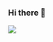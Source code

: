 ### Hi there 👋

<img src="https://capsule-render.vercel.app/api?type=venom&color=purple&height=300&section=header&text=Hello%20World!&fontSize=90" />

<!--
**SZolboo/SZolboo** is a ✨ _special_ ✨ repository because its `README.md` (this file) appears on your GitHub profile.

Here are some ideas to get you started:

- 🔭 I’m currently working on ...
- 🌱 I’m currently learning ...
- 👯 I’m looking to collaborate on ...
- 🤔 I’m looking for help with ...
- 💬 Ask me about ...
- 📫 How to reach me: ...
- 😄 Pronouns: ...
- ⚡ Fun fact: ...
-->
